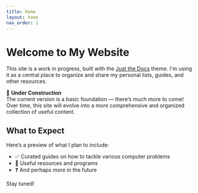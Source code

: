 ```yaml
---
title: Home
layout: home
nav_order: 1
---
```


# Welcome to My Website

This site is a work in progress, built with the [Just the Docs](https://just-the-docs.com/) theme. I'm using it as a central place to organize and share my personal lists, guides, and other resources.

🚧 **Under Construction**  
The current version is a basic foundation — there’s much more to come! Over time, this site will evolve into a more comprehensive and organized collection of useful content.

## What to Expect

Here’s a preview of what I plan to include:

- ✅ Curated guides on how to tackle various computer problems 
- 🔗 Useful resources and programs
- ❓ And perhaps more in the future

Stay tuned!
